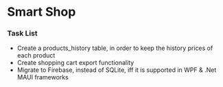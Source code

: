 # Smart Shop

### Task List

-   Create a products_history table, in order to keep the history prices of each product
-   Create shopping cart export functionality
-   Migrate to Firebase, instead of SQLite, iff it is supported in WPF & .Net MAUI frameworks
